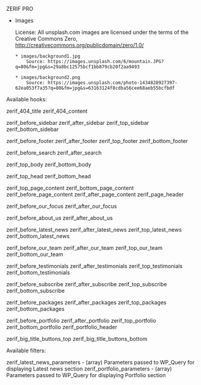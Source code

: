 ZERIF PRO

  * Images	 
	 
	License: All unsplash.com images are licensed under the terms of the Creative Commons Zero, http://creativecommons.org/publicdomain/zero/1.0/ 	  

		* images/background1.jpg
			Source: https://images.unsplash.com/6/mountain.JPG?q=80&fm=jpg&s=29a8bc12575bcf1bb879cb20f2aa9493

		* images/background2.png
			Source: https://images.unsplash.com/photo-1434828927397-62ea053f7a35?q=80&fm=jpg&s=63163124f8cdba56cee68aeb55bcfbdf


Available hooks:

zerif_404_title
zerif_404_content

zerif_before_sidebar
zerif_after_sidebar
zerif_top_sidebar
zerif_bottom_sidebar

zerif_before_footer
zerif_after_footer
zerif_top_footer
zerif_bottom_footer

zerif_before_search
zerif_after_search

zerif_top_body
zerif_bottom_body

zerif_top_head
zerif_bottom_head

zerif_top_page_content
zerif_bottom_page_content
zerif_before_page_content
zerif_after_page_content
zerif_page_header

zerif_before_our_focus
zerif_after_our_focus

zerif_before_about_us
zerif_after_about_us

zerif_before_latest_news
zerif_after_latest_news
zerif_top_latest_news
zerif_bottom_latest_news

zerif_before_our_team
zerif_after_our_team
zerif_top_our_team
zerif_bottom_our_team

zerif_before_testimonials
zerif_after_testimonials
zerif_top_testimonials
zerif_bottom_testimonials

zerif_before_subscribe
zerif_after_subscribe
zerif_top_subscribe
zerif_bottom_subscribe

zerif_before_packages
zerif_after_packages
zerif_top_packages
zerif_bottom_packages

zerif_before_portfolio
zerif_after_portfolio
zerif_top_portfolio
zerif_bottom_portfolio
zerif_portfolio_header

zerif_big_title_buttons_top
zerif_big_title_buttons_bottom



Available filters:

zerif_latest_news_parameters - (array) Parameters passed to WP_Query for displaying Latest news section
zerif_portfolio_parameters - (array) Parameters passed to WP_Query for displaying Portfolio section

